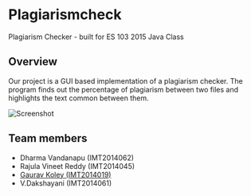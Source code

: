 # Plagiarismcheck
Plagiarism Checker - built for ES 103 2015 Java Class

## Overview
Our project is a GUI based implementation of a plagiarism checker. 
The program finds out the percentage of plagiarism between two files and highlights the text common between them.

![Screenshot](https://raw.githubusercontent.com/iiitb2014/plagiarismcheck/master/screenshot.png)

## Team members
* Dharma Vandanapu (IMT2014062)
* Rajula Vineet Reddy (IMT2014045)
* [Gaurav Koley (IMT2014019)](github.com/arkokoley)
* V.Dakshayani (IMT2014061)
